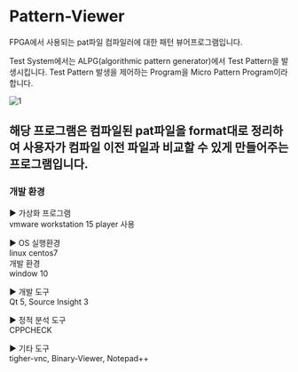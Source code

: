 # Pattern-Viewer
FPGA에서 사용되는 pat파일 컴파일러에 대한 패턴 뷰어프로그램입니다. 


Test System에서는 ALPG(algorithmic pattern generator)에서 Test Pattern을 발생시킵니다.
Test Pattern 발생을 제어하는 Program을 Micro Pattern Program이라 합니다.



 
  
 ![1](https://user-images.githubusercontent.com/38147253/90470950-c7e06e00-e157-11ea-856f-46d155cfcebb.jpg)
 
 ## 해당 프로그램은 컴파일된 pat파일을 format대로 정리하여 사용자가 컴파일 이전 파일과 비교할 수 있게 만들어주는 프로그램입니다. 
 
 ### 개발 환경	
 
▶ 가상화 프로그램 <br>
vmware workstation 15 player 사용

▶ OS
실행환경 <br> linux centos7 <br>  개발 환경 <br> window 10 

▶ 개발 도구 <br>
Qt 5, Source Insight 3
 
▶ 정적 분석 도구 <br>
CPPCHECK

▶ 기타 도구  <br>
tigher-vnc, Binary-Viewer, Notepad++




 
 
 
  
  
 



